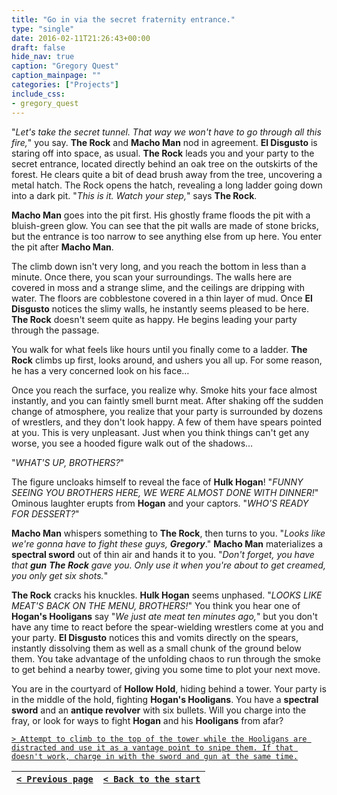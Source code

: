 ```yaml
---
title: "Go in via the secret fraternity entrance."
type: "single"
date: 2016-02-11T21:26:43+00:00
draft: false
hide_nav: true
caption: "Gregory Quest"
caption_mainpage: ""
categories: ["Projects"]
include_css:
- gregory_quest
---
```


"*Let's take the secret tunnel. That way we won't have to go through all this fire,*" you say. **The Rock** and **Macho Man** nod in agreement. **El Disgusto** is staring off into space, as usual. **The Rock** leads you and your party to the secret entrance, located directly behind an oak tree on the outskirts of the forest. He clears quite a bit of dead brush away from the tree, uncovering a metal hatch. The Rock opens the hatch, revealing a long ladder going down into a dark pit. "*This is it. Watch your step,*" says **The Rock**.

**Macho Man** goes into the pit first. His ghostly frame floods the pit with a bluish-green glow. You can see that the pit walls are made of stone bricks, but the entrance is too narrow to see anything else from up here. You enter the pit after **Macho Man**.

The climb down isn't very long, and you reach the bottom in less than a minute. Once there, you scan your surroundings. The walls here are covered in moss and a strange slime, and the ceilings are dripping with water. The floors are cobblestone covered in a thin layer of mud. Once **El Disgusto** notices the slimy walls, he instantly seems pleased to be here. **The Rock** doesn't seem quite as happy. He begins leading your party through the passage.

You walk for what feels like hours until you finally come to a ladder. **The Rock** climbs up first, looks around, and ushers you all up. For some reason, he has a very concerned look on his face…

Once you reach the surface, you realize why. Smoke hits your face almost instantly, and you can faintly smell burnt meat. After shaking off the sudden change of atmosphere, you realize that your party is surrounded by dozens of wrestlers, and they don't look happy. A few of them have spears pointed at you. This is very unpleasant. Just when you think things can't get any worse, you see a hooded figure walk out of the shadows…

"*WHAT'S UP, BROTHERS?*"

The figure uncloaks himself to reveal the face of **Hulk Hogan**! "*FUNNY SEEING YOU BROTHERS HERE, WE WERE ALMOST DONE WITH DINNER!*" Ominous laughter erupts from **Hogan** and your captors. "*WHO'S READY FOR DESSERT?*"

**Macho Man** whispers something to **The Rock**, then turns to you. "*Looks like we're gonna have to fight these guys, **Gregory***." **Macho Man** materializes a **spectral sword** out of thin air and hands it to you. "*Don't forget, you have that **gun** **The Rock** gave you. Only use it when you're about to get creamed, you only get six shots.*"

**The Rock** cracks his knuckles. **Hulk Hogan** seems unphased. "*LOOKS LIKE MEAT'S BACK ON THE MENU, BROTHERS!*" You think you hear one of **Hogan's Hooligans** say "*We just ate meat ten minutes ago,*" but you don't have any time to react before the spear-wielding wrestlers come at you and your party. **El Disgusto** notices this and vomits directly on the spears, instantly dissolving them as well as a small chunk of the ground below them. You take advantage of the unfolding chaos to run through the smoke to get behind a nearby tower, giving you some time to plot your next move.

You are in the courtyard of **Hollow Hold**, hiding behind a tower. Your party is in the middle of the hold, fighting **Hogan's Hooligans**. You have a **spectral sword** and an **antique revolver** with six bullets. Will you charge into the fray, or look for ways to fight **Hogan** and his **Hooligans** from afar?

[``> Attempt to climb to the top of the tower while the Hooligans are distracted and use it as a vantage point to snipe them. If that doesn't work, charge in with the sword and gun at the same time.``](../23)

|[``< Previous page``](../21)|[``< Back to the start``](../)|
|---|---|